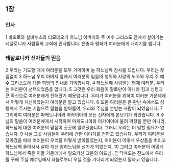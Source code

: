## 1장
### 인사
1 바오로와 실바누스와 티모테오가 하느님 아버지와 주 예수 그리스도 안에서 살아가는 테살로니카 사람들의 교회에 인사합니다. 은총과 평화가 여러분에게 내리기를 빕니다.
### 테살로니카 신자들의 믿음
2 우리는 기도할 때에 여러분을 모두 기억하며 늘 하느님께 감사를 드립니다. 우리는 끊임없이
3 하느님 우리 아버지 앞에서 여러분의 믿음의 행위와 사랑의 노고와 우리 주 예수 그리스도에 대한 희망의 인내를 기억합니다.
4 하느님께 사랑받는 형제 여러분, 우리는 여러분이 선택되었음을 압니다.
5 그것은 우리 복음이 말로만이 아니라 힘과 성령과 큰 확신으로 여러분에게 전해졌기 때문입니다. 우리가 여러분을 위하여 여러분 가운데에서 어떻게 처신하였는지 여러분은 알고 있습니다.
6 또한 여러분은 큰 환난 속에서도 성령께서 주시는 기쁨으로 말씀을 받아들여, 우리와 주님을 본받는 사람이 되었습니다.
7 그리하여 여러분은 마케도니아와 아카이아의 모든 신자에게 본보기가 되었습니다.
8 주님의 말씀이 여러분에게서 시작하여 마케도니아와 아카이아에 울려 퍼졌을 뿐만 아니라, 하느님에 대한 여러분의 믿음이 곳곳에 알려졌습니다. 그러니 우리는 더 말할 필요가 없습니다.
9 사실 그곳 사람들이 우리에 관한 이야기를 전하고 있습니다. 우리가 여러분을 찾아갔을 때에 여러분이 우리를 어떻게 받아들였는지, 여러분이 어떻게 우상들을 버리고 하느님께 돌아서서 살아 계신 참하느님을 섬기게 되었는지,
10 그리고 여러분이 어떻게 하느님께서 죽은 이들 가운데에서 일으키신 그분의 아드님, 곧 닥쳐오는 진노에서 우리를 구해 주실 예수님께서 하늘로부터 오실 것을 기다리게 되었는지 말하고 있습니다.
